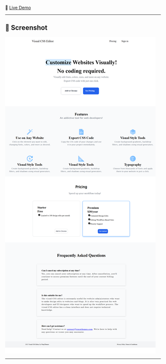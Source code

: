 

🔗 [Live Demo](https://visual-css-editor-clone.netlify.app/)

---

## 📸 Screenshot

![Visual CSS Editor UI](Visual-CSS-Editor.png) 

---

